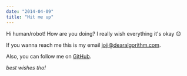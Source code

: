 ```yaml
---
date: "2014-04-09"
title: "Hit me up"
---
```


Hi human/robot! How are you doing? I really wish everything it's okay 😊

If you wanna reach me this is my email joji@dearalgorithm.com.

Also, you can follow me on [GitHub](https://github.com/mugiwarafx).

*best wishes tho!*
